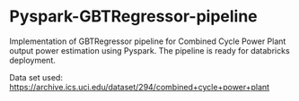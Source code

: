 # Pyspark-GBTRegressor-pipeline
Implementation of GBTRegressor pipeline for Combined Cycle Power Plant output power estimation using Pyspark. The pipeline is ready for databricks deployment. 

Data set used: https://archive.ics.uci.edu/dataset/294/combined+cycle+power+plant

